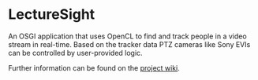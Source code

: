 LectureSight
============

An OSGI application that uses OpenCL to find and track people in a video stream in real-time. Based on the tracker data PTZ cameras like Sony EVIs can be controlled by user-provided logic.

Further information can be found on the [project wiki](http://www.lecturesight.org).
